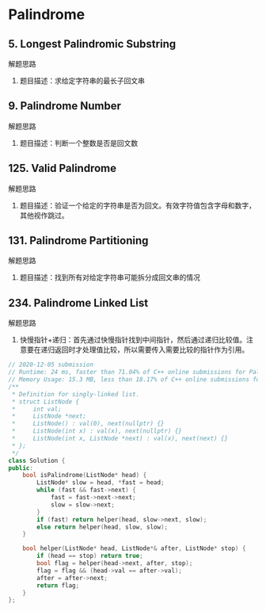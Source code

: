 # Palindrome

## 5. Longest Palindromic Substring

解题思路

1. 题目描述：求给定字符串的最长子回文串

## 9. Palindrome Number

解题思路

1. 题目描述：判断一个整数是否是回文数

## 125. Valid Palindrome

解题思路

1. 题目描述：验证一个给定的字符串是否为回文。有效字符值包含字母和数字，其他视作跳过。

## 131. Palindrome Partitioning

解题思路

1. 题目描述：找到所有对给定字符串可能拆分成回文串的情况

## 234. Palindrome Linked List

解题思路

1. 快慢指针+递归：首先通过快慢指针找到中间指针，然后通过递归比较值。注意要在递归返回时才处理值比较，所以需要传入需要比较的指针作为引用。

```C++
// 2020-12-05 submission
// Runtime: 24 ms, faster than 71.04% of C++ online submissions for Palindrome Linked List.
// Memory Usage: 15.3 MB, less than 18.17% of C++ online submissions for Palindrome Linked List.
/**
 * Definition for singly-linked list.
 * struct ListNode {
 *     int val;
 *     ListNode *next;
 *     ListNode() : val(0), next(nullptr) {}
 *     ListNode(int x) : val(x), next(nullptr) {}
 *     ListNode(int x, ListNode *next) : val(x), next(next) {}
 * };
 */
class Solution {
public:
    bool isPalindrome(ListNode* head) {
        ListNode* slow = head, *fast = head;
        while (fast && fast->next) {
            fast = fast->next->next;
            slow = slow->next;
        }
        if (fast) return helper(head, slow->next, slow);
        else return helper(head, slow, slow);
    }

    bool helper(ListNode* head, ListNode*& after, ListNode* stop) {
        if (head == stop) return true;
        bool flag = helper(head->next, after, stop);
        flag = flag && (head->val == after->val);
        after = after->next;
        return flag;
    }
};
```
